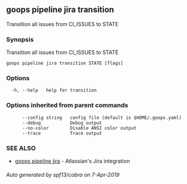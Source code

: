 ## goops pipeline jira transition

Transition all issues from CI_ISSUES to STATE

### Synopsis

Transition all issues from CI_ISSUES to STATE

```
goops pipeline jira transition STATE [flags]
```

### Options

```
  -h, --help   help for transition
```

### Options inherited from parent commands

```
      --config string   config file (default is $HOME/.goops.yaml)
      --debug           Debug output
      --no-color        Disable ANSI color output
      --trace           Trace output
```

### SEE ALSO

* [goops pipeline jira](goops_pipeline_jira.md)	 - Atlassian's Jira integration

###### Auto generated by spf13/cobra on 7-Apr-2019
